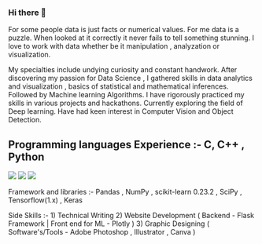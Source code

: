 ### Hi there 👋
<p> For some people data is just facts or numerical values. For me data is a puzzle. When looked at it correctly it never fails to tell something stunning. I love to work with data whether be it manipulation , analyzation or visualization.</p>

<p>My specialties include undying curiosity and constant handwork. After discovering my passion for Data Science , I gathered skills in data analytics and visualization , basics of statistical and mathematical inferences. Followed by Machine learning Algorithms. I have rigorously practiced my skills in various projects and hackathons.
Currently exploring the field of Deep learning. Have had keen interest in Computer Vision and Object Detection. </p>

<h2>Programming languages Experience :- C, C++ , Python </h2>
<div style="inline">
<img src="https://www.vectorlogo.zone/logos/numpy/numpy-ar21.svg">
<img src="https://www.vectorlogo.zone/logos/tensorflow/tensorflow-ar21.svg">
<img src="https://www.vectorlogo.zone/logos/python/python-ar21.svg">
</div>
<p>Framework and libraries :- Pandas , NumPy , scikit-learn 0.23.2 , SciPy , Tensorflow(1.x) , Keras<p>
<p>Side Skills :- 1) Technical Writing
2) Website Development ( Backend - Flask Framework | Front end for ML - Plotly )
3) Graphic Designing ( Software's/Tools - Adobe Photoshop , Illustrator , Canva )
</p>
<!--
**mitul01/mitul01** is a ✨ _special_ ✨ repository because its `README.md` (this file) appears on your GitHub profile.
-->

